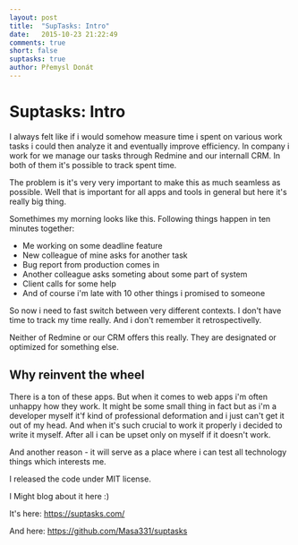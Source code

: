 ```yaml
---
layout: post
title:  "SupTasks: Intro"
date:   2015-10-23 21:22:49
comments: true
short: false
suptasks: true
author: Přemysl Donát
---
```

# Suptasks: Intro

I always felt like if i would somehow measure time i spent on various work tasks i could then analyze it and eventually improve efficiency. In company i work for we manage our tasks through Redmine and our internall CRM. In both of them it's possible to track spent time.

The problem is it's very very important to make this as much seamless as possible. Well that is important for all apps and tools in general but here it's really big thing.


Somethimes my morning looks like this. Following things happen in ten minutes together:

* Me working on some deadline feature
* New colleague of mine asks for another task
* Bug report from production comes in
* Another colleague asks someting about some part of system
* Client calls for some help
* And of course i'm late with 10 other things i promised to someone

So now i need to fast switch between very different contexts. I don't have time to track my time really. And i don't remember it retrospectivelly.

Neither of Redmine or our CRM offers this really. They are designated or optimized for something else.

## Why reinvent the wheel

There is a ton of these apps. But when it comes to web apps i'm often unhappy how they work. It might be some small thing in fact but as i'm a developer myself it'f kind of professional deformation and i just can't get it out of my head. And when it's such crucial to work it properly i decided to write it myself. After all i can be upset only on myself if it doesn't work.

And another reason - it will serve as a place where i can test all technology things which interests me.

I released the code under MIT license.

I Might blog about it here :)

It's here: <https://suptasks.com/>

And here: <https://github.com/Masa331/suptasks>

